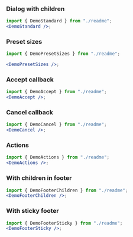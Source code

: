 ### Dialog with children

```jsx
import { DemoStandard } from "./readme";
<DemoStandard />;
```

### Preset sizes

```jsx harmony
import { DemoPresetSizes } from "./readme";

<DemoPresetSizes />;
```

### Accept callback

```jsx harmony
import { DemoAccept } from "./readme";
<DemoAccept />;
```

### Cancel callback

```jsx harmony
import { DemoCancel } from "./readme";
<DemoCancel />;
```

### Actions

```jsx harmony
import { DemoActions } from "./readme";
<DemoActions />;
```

### With children in footer

```jsx harmony
import { DemoFooterChildren } from "./readme";
<DemoFooterChildren />;
```

### With sticky footer

```jsx harmony
import { DemoFooterSticky } from "./readme";
<DemoFooterSticky />;
```
